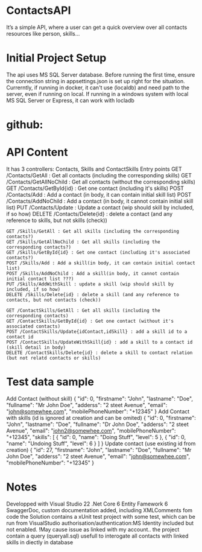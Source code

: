 # ContactsAPI
It’s a simple API, where a user can get a quick overview over all contacts resources
like person, skills...

# Initial Project Setup
The api uses MS SQL Server database. Before running the first time, ensure the connection string in appsettings.json is set up right for the situation.
Currerntly, if running in docker, it can't use (localdb) and need path to the server, even if running on local. If running in a windows system with local MS SQL Server or Express, it can work with locladb

# github: 

# API Content
It has 3 controllers: Contacts, Skills and ContactSkills
Entry points
	GET /Contacts/GetAll : Get all contacts (including the corresponding skills)
	GET /Contacts/GetAllNoChild : Get all contacts (without the corresponding skills)
	GET /Contacts/GetById{id} : Get one contact (including it's skills)
	POST /Contacts/Add : Add a contact (in body, it can contain initial skill list)
	POST /Contacts/AddNoChild : Add a contact (in body, it cannot contain initial skill list)
	PUT /Contacts/Update : Update a contact (wip should skill by included, if so how)
	DELETE /Contacts/Delete{id} : delete a contact (and any reference to skills, but not skills (check))
	
	GET /Skills/GetAll : Get all skills (including the corresponding contacts?)
	GET /Skills/GetAllNoChild : Get all skills (including the corresponding contacts?)
	GET /Skills/GetById{id} : Get one contact (including it's associated contacts?)
	POST /Skills/Add : Add a skill(in body, it can contain initial contact list)
	POST /Skills/AddNoChild : Add a skill(in body, it cannot contain initial contact list ???)
	PUT /Skills/AddWithSkill : update a skill (wip should skill by included, if so how)
	DELETE /Skills/Delete{id} : delete a skill (and any reference to contacts, but not contacts (check))
	
	GET /ContactSkills/GetAll : Get all skills (including the corresponding contacts)
	GET /ContactSkills/GetById{id} : Get one contact (without it's associated contacts)
	POST /ContactSkills/Update{idContact,idSkill} : add a skill id to a contact id
	POST /ContactSkills/UpdateWithSkill{id} : add a skill to a contact id (skill detail in body)
	DELETE /ContactSkills/Delete{id} : delete a skill to contact relation (but not relatd contacts or skills)
		
# Test data sample
Add Contact (without skill)
{
  "id": 0,
  "firstname": "John",
  "lastname": "Doe",
  "fullname": "Mr John Doe",
  "adderss": "2 steet Avenue",
  "email": "john@somewhee.com",
  "mobilePhoneNumber": "+12345"
}
Add Contact with skills (id is ignored at creation and can be omited)
{
  "id": 0,
  "firstname": "John",
  "lastname": "Doe",
  "fullname": "Dr John Doe",
  "adderss": "2 steet Avenue",
  "email": "john2@somewhee.com",
  "mobilePhoneNumber": "+12345",
  "skills": [
    {
      "id": 0,
      "name": "Doing Stuff",
      "level": 5
    },
    {
      "id": 0,
      "name": "Undoing Stuff",
      "level": 6
    }
  ]
}
Update contact (use existing id from creation)
{
  "id": 27,
  "firstname": "John",
  "lastname": "Doe",
  "fullname": "Mr John Doe",
  "adderss": "2 steet Avenue",
  "email": "john@somewhee.com",
  "mobilePhoneNumber": "+12345"
}
		
# Notes
Developped with Visual Studio 22
.Net Core 6
Entity Famework 6
SwaggerDoc, custom documentation added, including XMLComments fom code
the Solution contains a xUnit test project with some test, which can be run from VisualStudio
authorisation/authentication:MS Identity included but not enabled. !May cause issue as linked with my account..
the project contain a query (queryall.sql) usefull to interogate all contacts with linked skills in diectly in database
